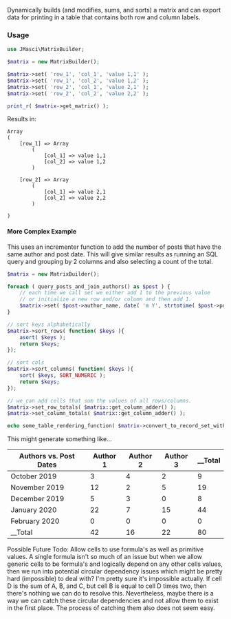 Dynamically builds (and modifies, sums, and sorts) a matrix and can export data for printing in a table that contains both row and column labels.

### Usage

```php
use JMasci\MatrixBuilder;

$matrix = new MatrixBuilder();

$matrix->set( 'row_1', 'col_1', 'value 1,1' );
$matrix->set( 'row_1', 'col_2', 'value 1,2' );
$matrix->set( 'row_2', 'col_1', 'value 2,1' );
$matrix->set( 'row_2', 'col_2', 'value 2,2' );

print_r( $matrix->get_matrix() );
```

Results in:

```
Array
(
    [row_1] => Array
        (
            [col_1] => value 1,1
            [col_2] => value 1,2
        )

    [row_2] => Array
        (
            [col_1] => value 2,1
            [col_2] => value 2,2
        )

)
```

#### More Complex Example

This uses an incrementer function to add the number of posts that have the same author and post date. This 
will give similar results as running an SQL query and grouping by 2 columns and also selecting a count of 
the total.

```php
$matrix = new MatrixBuilder();

foreach ( query_posts_and_join_authors() as $post ) {
    // each time we call set we either add 1 to the previous value 
    // or initialize a new row and/or column and then add 1.
    $matrix->set( $post->author_name, date( 'm Y', strtotime( $post->post_date ) ), get_incrementer(1));
}

// sort keys alphabetically
$matrix->sort_rows( function( $keys ){
    asort( $keys );
    return $keys;
});

// sort cols
$matrix->sort_columns( function( $keys ){
    sort( $keys, SORT_NUMERIC );
    return $keys;
});

// we can add cells that sum the values of all rows/columns.
$matrix->set_row_totals( $matrix::get_column_adder() );
$matrix->set_column_totals( $matrix::get_column_adder() );

echo some_table_rendering_function( $matrix->convert_to_record_set_with_headings( "Authors vs. Post Dates") );
```

This might generate something like...

| Authors vs. Post Dates | Author 1 | Author 2 | Author 3 | __Total |
|-----------------------|----------|----------|----------|---------|
| October 2019          | 3        | 4        | 2        | 9       |
| November 2019         | 12       | 2        | 5        | 19      |
| December 2019         | 5        | 3        | 0        | 8       |
| January 2020          | 22       | 7        | 15       | 44      |
| February 2020         | 0        | 0        | 0        | 0       |
| __Total               | 42       | 16       | 22       | 80      |

Possible Future Todo: Allow cells to use formula's as well as primitive values. A single formula isn't
so much of an issue but when we allow generic cells to be formula's and logically depend on any
other cells values, then we run into potential circular dependency issues which might be pretty
hard (impossible) to deal with? I'm pretty sure it's impossible actually. If cell D is the sum
of A, B, and C, but cell B is equal to cell D times two, then there's nothing we can do to resolve this.
Nevertheless, maybe there is a way we can catch these circular dependencies and not allow them to exist
in the first place. The process of catching them also does not seem easy. 